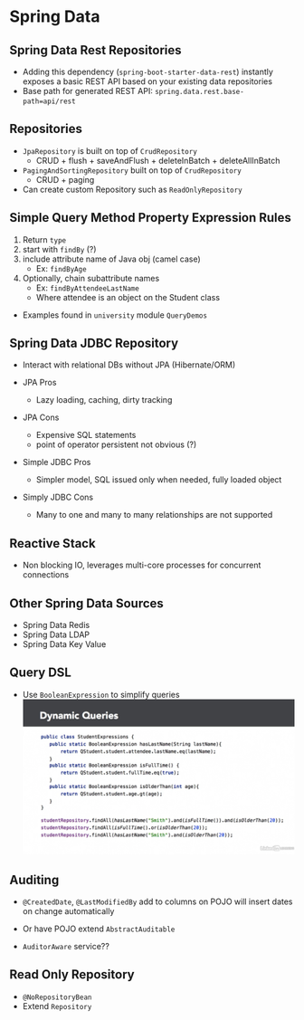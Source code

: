 # Spring Data

## Spring Data Rest Repositories
- Adding this dependency (`spring-boot-starter-data-rest`) instantly exposes a basic REST API based on your existing
  data repositories
- Base path for generated REST API: `spring.data.rest.base-path=api/rest`

## Repositories
- `JpaRepository` is built on top of `CrudRepository`
    - CRUD + flush + saveAndFlush + deleteInBatch + deleteAllInBatch
- `PagingAndSortingRepository` built on top of `CrudRepository`
    - CRUD + paging
- Can create custom Repository such as `ReadOnlyRepository
  `
## Simple Query Method Property Expression Rules
1. Return `type`
2. start with `findBy` (?)
3. include attribute name of Java obj (camel case)
    - Ex: `findByAge`
4. Optionally, chain subattribute names
    - Ex: `findByAttendeeLastName`
    - Where attendee is an object on the Student class
- Examples found in `university` module `QueryDemos`
    
## Spring Data JDBC Repository
- Interact with relational DBs without JPA (Hibernate/ORM)


- JPA Pros
    - Lazy loading, caching, dirty tracking
- JPA Cons
    - Expensive SQL statements
    - point of operator persistent not obvious (?)
    

- Simple JDBC Pros
    - Simpler model, SQL issued only when needed, fully loaded object
- Simply JDBC Cons
    - Many to one and many to many relationships are not supported

## Reactive Stack
- Non blocking IO, leverages multi-core processes for concurrent
connections
  
## Other Spring Data Sources
- Spring Data Redis
- Spring Data LDAP
- Spring Data Key Value

## Query DSL
- Use `BooleanExpression` to simplify queries
![Slide](images/Dynamic-Queries-Slide.png)
  
## Auditing
- `@CreatedDate`, `@LastModifiedBy` add to columns on POJO will insert 
dates on change automatically 
- Or have POJO extend `AbstractAuditable`

- `AuditorAware` service??

## Read Only Repository 
- `@NoRepositoryBean`
- Extend `Repository`
